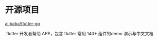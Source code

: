 # 开源项目

[alibaba/flutter-go](https://github.com/alibaba/flutter-go)

​	flutter 开发者帮助 APP，包含 flutter 常用 140+ 组件的demo 演示与中文文档

